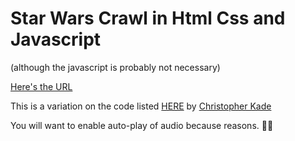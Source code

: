# Star Wars Crawl in Html Css and Javascript

(although the javascript is probably not necessary)

[Here's the URL](https://peaceful-lowlands-89624.herokuapp.com/index.html)

This is a variation on the code listed [HERE](https://dev.to/christopherkade/developing-the-star-wars-opening-crawl-in-htmlcss-2j9e) by [Christopher Kade](https://dev.to/christopherkade)

You will want to enable auto-play of audio because reasons. 🤷🏻‍
